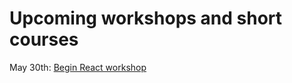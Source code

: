 # Upcoming workshops and short courses

May 30th: [Begin React workshop](https://ti.to/founders-coders/begin-react-workshop)

